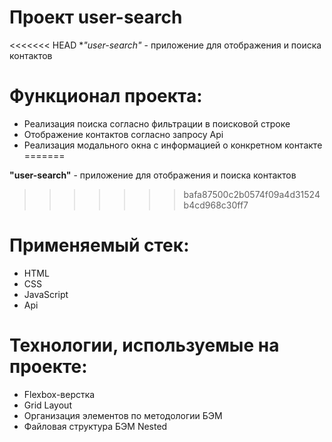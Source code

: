 # Проект user-search
<<<<<<< HEAD
**"user-search"* - приложение для отображения и поиска контактов

# Функционал проекта:
* Реализация поиска согласно фильтрации в поисковой строке
* Отображение контактов согласно запросу Api
* Реализация модального окна с информацией о конкретном контакте
=======

**"user-search"** - приложение для отображения и поиска контактов<br>

>>>>>>> bafa87500c2b0574f09a4d31524b4cd968c30ff7

# Применяемый стек:
* HTML
* CSS
* JavaScript
* Api

# Технологии, используемые на проекте:
* Flexbox-верстка
* Grid Layout
* Организация элементов по методологии БЭМ
* Файловая структура БЭМ Nested